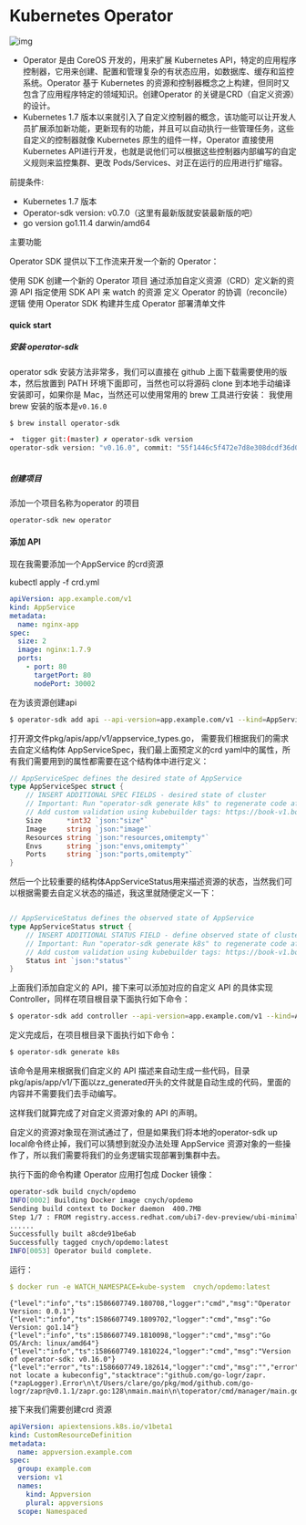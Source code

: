 # Kubernetes Operator
![img](http://img3.imgtn.bdimg.com/it/u=2063911273,1341963068&fm=26&gp=0.jpg)
  * Operator 是由 CoreOS 开发的，用来扩展 Kubernetes API，特定的应用程序控制器，它用来创建、配置和管理复杂的有状态应用，如数据库、缓存和监控系统。Operator 基于 Kubernetes 的资源和控制器概念之上构建，但同时又包含了应用程序特定的领域知识。创建Operator 的关键是CRD（自定义资源）的设计。 
  * Kubernetes 1.7 版本以来就引入了自定义控制器的概念，该功能可以让开发人员扩展添加新功能，更新现有的功能，并且可以自动执行一些管理任务，这些自定义的控制器就像 Kubernetes 原生的组件一样，Operator 直接使用 Kubernetes API进行开发，也就是说他们可以根据这些控制器内部编写的自定义规则来监控集群、更改 Pods/Services、对正在运行的应用进行扩缩容。

前提条件:

* Kubernetes 1.7 版本
* Operator-sdk version: v0.7.0（这里有最新版就安装最新版的吧）
* go version go1.11.4 darwin/amd64

主要功能

Operator SDK 提供以下工作流来开发一个新的 Operator：

使用 SDK 创建一个新的 Operator 项目
通过添加自定义资源（CRD）定义新的资源 API
指定使用 SDK API 来 watch 的资源
定义 Operator 的协调（reconcile）逻辑
使用 Operator SDK 构建并生成 Operator 部署清单文件


#### quick start

##### 安装 operator-sdk
operator sdk 安装方法非常多，我们可以直接在 github 上面下载需要使用的版本，然后放置到 PATH 环境下面即可，当然也可以将源码 clone 到本地手动编译安装即可，如果你是 Mac，当然还可以使用常用的 brew 工具进行安装：
我使用brew 安装的版本是`v0.16.0`

```bash
$ brew install operator-sdk

➜  tigger git:(master) ✗ operator-sdk version
operator-sdk version: "v0.16.0", commit: "55f1446c5f472e7d8e308dcdf36d0d7fc44fc4fd", go version: "go1.14 darwin/amd64"
    
```

##### 创建项目

添加一个项目名称为operator 的项目

```bash
operator-sdk new operator
```

#### 添加 API

现在我需要添加一个AppService 的crd资源

kubectl apply -f crd.yml

```yaml
apiVersion: app.example.com/v1
kind: AppService
metadata:
  name: nginx-app
spec:
  size: 2
  image: nginx:1.7.9
  ports:
    - port: 80
      targetPort: 80
      nodePort: 30002
```

在为该资源创建api

```bash
$ operator-sdk add api --api-version=app.example.com/v1 --kind=AppService
```

打开源文件pkg/apis/app/v1/appservice_types.go，
需要我们根据我们的需求去自定义结构体 AppServiceSpec，我们最上面预定义的crd yaml中的属性，所有我们需要用到的属性都需要在这个结构体中进行定义：


```go
// AppServiceSpec defines the desired state of AppService
type AppServiceSpec struct {
	// INSERT ADDITIONAL SPEC FIELDS - desired state of cluster
	// Important: Run "operator-sdk generate k8s" to regenerate code after modifying this file
	// Add custom validation using kubebuilder tags: https://book-v1.book.kubebuilder.io/beyond_basics/generating_crd.html
	Size      *int32 `json:"size"`
	Image     string `json:"image"`
	Resources string `json:"resources,omitempty"`
	Envs      string `json:"envs,omitempty"`
	Ports     string `json:"ports,omitempty"`
}
```

然后一个比较重要的结构体AppServiceStatus用来描述资源的状态，当然我们可以根据需要去自定义状态的描述，我这里就随便定义一下：

```go

// AppServiceStatus defines the observed state of AppService
type AppServiceStatus struct {
	// INSERT ADDITIONAL STATUS FIELD - define observed state of cluster
	// Important: Run "operator-sdk generate k8s" to regenerate code after modifying this file
	// Add custom validation using kubebuilder tags: https://book-v1.book.kubebuilder.io/beyond_basics/generating_crd.html
	Status int `json:"status"`
}
```

上面我们添加自定义的 API，接下来可以添加对应的自定义 API 的具体实现 Controller，同样在项目根目录下面执行如下命令：

```bash
$ operator-sdk add controller --api-version=app.example.com/v1 --kind=AppService
```


定义完成后，在项目根目录下面执行如下命令：

```bash
$ operator-sdk generate k8s

```

该命令是用来根据我们自定义的 API 描述来自动生成一些代码，目录pkg/apis/app/v1/下面以zz_generated开头的文件就是自动生成的代码，里面的内容并不需要我们去手动编写。

这样我们就算完成了对自定义资源对象的 API 的声明。

自定义的资源对象现在测试通过了，但是如果我们将本地的operator-sdk up local命令终止掉，我们可以猜想到就没办法处理 AppService 资源对象的一些操作了，所以我们需要将我们的业务逻辑实现部署到集群中去。

执行下面的命令构建 Operator 应用打包成 Docker 镜像：

```bash
operator-sdk build cnych/opdemo
INFO[0002] Building Docker image cnych/opdemo
Sending build context to Docker daemon  400.7MB
Step 1/7 : FROM registry.access.redhat.com/ubi7-dev-preview/ubi-minimal:7.6
......
Successfully built a8cde91be6ab
Successfully tagged cnych/opdemo:latest
INFO[0053] Operator build complete.

```

运行：

```yaml
$ docker run -e WATCH_NAMESPACE=kube-system  cnych/opdemo:latest
```

```log
{"level":"info","ts":1586607749.180708,"logger":"cmd","msg":"Operator Version: 0.0.1"}
{"level":"info","ts":1586607749.1809702,"logger":"cmd","msg":"Go Version: go1.14"}
{"level":"info","ts":1586607749.1810098,"logger":"cmd","msg":"Go OS/Arch: linux/amd64"}
{"level":"info","ts":1586607749.1810224,"logger":"cmd","msg":"Version of operator-sdk: v0.16.0"}
{"level":"error","ts":1586607749.182614,"logger":"cmd","msg":"","error":"could not locate a kubeconfig","stacktrace":"github.com/go-logr/zapr.(*zapLogger).Error\n\t/Users/clare/go/pkg/mod/github.com/go-logr/zapr@v0.1.1/zapr.go:128\nmain.main\n\toperator/cmd/manager/main.go:83\nruntime.main\n\t/usr/local/go/src/runtime/proc.go:203"}
```

接下来我们需要创建crd 资源

```yaml
apiVersion: apiextensions.k8s.io/v1beta1
kind: CustomResourceDefinition
metadata:
  name: appversion.example.com
spec:
  group: example.com
  version: v1
  names:
    kind: Appversion
    plural: appversions
  scope: Namespaced
```